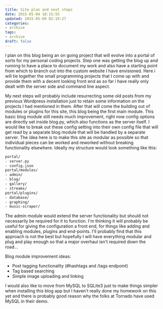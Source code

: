 ```yaml
---
title: Site plan and next steps
date: 2015-05-04 18:15:55
updated: 2015-05-09 02:19:27
categories:
- archive
tags:
- archive
draft: false
---
```


I plan on this blog being an on going project that will evolve into a portal of sorts for my personal coding projects. Step one was getting the blog up and running to have a place to document my work and also have a starting point from which to branch out into the custom website I have envisioned. Here i will tie together the small programming projects that I come up with and provide them with a decent looking front end as so far i have really only dealt with the server side and command line aspect.

My next steps will probably include resurrecting some old posts from my previous Wordpress installation just to retain some information on the projects I had mentioned in them. After that will come the building out of modules or plugins for this site, this blog being the first main module. This basic blog module still needs much improvement, right now config options are directly set inside blog.py, which also functions as the server itself. I would like to break out these config setting into their own config file that will get read by a separate blog module that will be handled by a separate server. The idea here is to make this site as modular as possible so that individual pieces can be worked and reworked without breaking functionality elsewhere. Ideally my structure would look something like this:

```bash
portal/
- server.py
- config.json
portal/modules/
- admin/
- blog/
- gallery/
- streams/
portal/plugins/
- database/
- graphing/
- music-scraper/
```

The admin module would extend the server functionality but should not necessarily be required for it to function. I'm thinking it will probably be useful for giving the configuration a front end, for things like adding and enabling modules, plugins and end-points. I'll probably find that this approach is not the best but hopefully I will have everything modular and plug and play enough so that a major overhaul isn't required down the road...

Blog module improvement ideas:

* Post tagging functionality (#hashtags and /tags endpoint)
* Tag based searching
* Simple image uploading and linking

I would also like to move from MySQL to SQLite3 just to make things simpler when installing this blog app but I haven't really done my homework on this yet and there is probably good reason why the folks at Tornado have used MySQL in their demo.